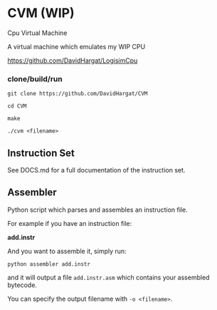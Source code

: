 # CVM (WIP)

Cpu Virtual Machine

A virtual machine which emulates my WIP CPU 

https://github.com/DavidHargat/LogisimCpu

### clone/build/run

`git clone https://github.com/DavidHargat/CVM`

`cd CVM`

`make`

`./cvm <filename>`

## Instruction Set

See DOCS.md for a full documentation of the instruction set.

## Assembler

Python script which parses and assembles an instruction file.


For example if you have an instruction file:


**add.instr**


And you want to assemble it, simply run:


`python assembler add.instr`


and it will output a file `add.instr.asm` which contains your assembled bytecode.


You can specify the output filename with `-o <filename>`.


